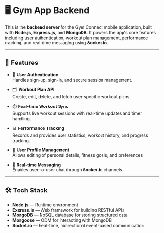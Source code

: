# 🖥️ Gym App Backend

This is the **backend server** for the Gym Connect mobile application, built with **Node.js**, **Express.js**, and **MongoDB**. It powers the app's core features including user authentication, workout plan management, performance tracking, and real-time messaging using **Socket.io**.

---

## 🚀 Features

- 🔐 **User Authentication**  
  Handles sign-up, sign-in, and secure session management.

- 🗂️ **Workout Plan API**  
  Create, edit, delete, and fetch user-specific workout plans.

- ⏱️ **Real-time Workout Sync**  
  Supports live workout sessions with real-time updates and timer handling.

- 📊 **Performance Tracking**  
  Records and provides user statistics, workout history, and progress tracking.

- 👤 **User Profile Management**  
  Allows editing of personal details, fitness goals, and preferences.

- 💬 **Real-time Messaging**  
  Enables user-to-user chat through **Socket.io** channels.

---

## 🛠️ Tech Stack

- **Node.js** — Runtime environment  
- **Express.js** — Web framework for building RESTful APIs  
- **MongoDB** — NoSQL database for storing structured data  
- **Mongoose** — ODM for interacting with MongoDB  
- **Socket.io** — Real-time, bidirectional event-based communication 
